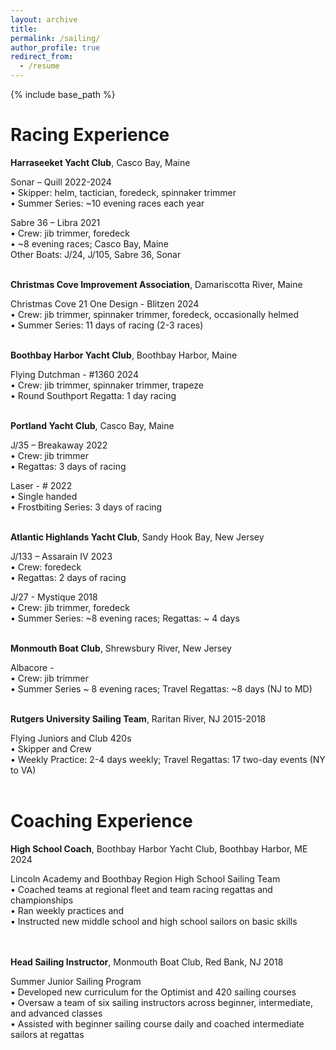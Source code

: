 ```yaml
---
layout: archive
title: 
permalink: /sailing/
author_profile: true
redirect_from:
  - /resume
---
```


{% include base_path %}

# Racing Experience

**Harraseeket Yacht Club**, Casco Bay, Maine						

Sonar – Quill									        2022-2024  
•	Skipper: helm, tactician, foredeck, spinnaker trimmer  
•	Summer Series: ~10 evening races each year  

Sabre 36 – Libra										     2021  
•	Crew: jib trimmer, foredeck  
•	~8 evening races; Casco Bay, Maine  
Other Boats: J/24, J/105, Sabre 36, Sonar  
<br>


**Christmas Cove Improvement Association**, Damariscotta River, Maine  

Christmas Cove 21 One Design - Blitzen							    2024  
•	Crew: jib trimmer, spinnaker trimmer, foredeck, occasionally helmed  
•	Summer Series: 11 days of racing (2-3 races)  
<br>

**Boothbay Harbor Yacht Club**, Boothbay Harbor, Maine  

Flying Dutchman - #1360									    2024  
•	Crew: jib trimmer, spinnaker trimmer, trapeze  
•	Round Southport Regatta: 1 day racing  
<br>


**Portland Yacht Club**, Casco Bay, Maine  

J/35 – Breakaway										     2022  
•	Crew: jib trimmer  
•	Regattas: 3 days of racing  

Laser - #											     2022  
•	Single handed  
•	Frostbiting Series: 3 days of racing  
<br>


**Atlantic Highlands Yacht Club**, Sandy Hook Bay, New Jersey	 

J/133 – Assarain IV									     2023  
•	Crew: foredeck  
•	Regattas: 2 days of racing  

J/27 - Mystique										     2018  
•	Crew: jib trimmer, foredeck  
•	Summer Series: ~8 evening races; Regattas: ~ 4 days  
<br>


**Monmouth Boat Club**, Shrewsbury River, New Jersey  

Albacore -  
•	Crew: jib trimmer  
•	Summer Series ~ 8 evening races; Travel Regattas: ~8 days (NJ to MD)  
<br>


**Rutgers University Sailing Team**, Raritan River, NJ					       2015-2018  

Flying Juniors and Club 420s  
•	Skipper and Crew  
•	Weekly Practice: 2-4 days weekly; Travel Regattas: 17 two-day events (NY to VA)  
<br>


# Coaching Experience

**High School Coach**, Boothbay Harbor Yacht Club, Boothbay Harbor, ME			2024  

Lincoln Academy and Boothbay Region High School Sailing Team  
•	Coached teams at regional fleet and team racing regattas and championships  
•	Ran weekly practices and  
•	Instructed new middle school and high school sailors on basic skills  
<br>
<br>

**Head Sailing Instructor**, Monmouth Boat Club, Red Bank, NJ				2018  

Summer Junior Sailing Program  
•	Developed new curriculum for the Optimist and 420 sailing courses  
•	Oversaw a team of six sailing instructors across beginner, intermediate, and advanced classes  
•	Assisted with beginner sailing course daily and coached intermediate sailors at regattas


